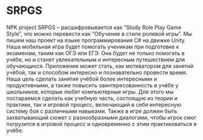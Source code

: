 # SRPGS
NPK project
SRPGS – расшифровывается как “Study Role Play Game Style”, что можно перевести как “Обучение в стиле ролевой игры”. Мы пишем наш проект на языке программирования C# на движке Unity.
Наша мобильная игра будет помогать ученикам при подготовке к экзаменам, таким как ОГЭ или ЕГЭ. Она будет не только помогать в учёбе, но и станет увлекательным и интересным путешествием для обучающихся.
Приложение может стать, как мотиватором для занятий учёбой, так и способом интересно и познавательно провести время. Наша цель сделать занятия учёбой более интересными и продуктивными, а также повысить заинтересованность в учёбе у школьников, которые любят компьютерные игры.
Для этого мы постараемся сделать как учебную часть, состоящую из теории и практики, так и игровой процесс, включающий в себя интересную систему боя с различными навыками. Также в игре должен быть захватывающий сюжет с разнообразными диалогами, чтобы игрок смог погрузится в игровой процесс и одновременно с этим практиковаться в учёбе. 
